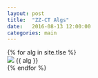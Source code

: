 ```yaml
---
layout: post
title:  "ZZ-CT Algs"
date:   2016-08-13 12:00:00
categories: main
---
```


<section class="algs">
  {% for alg in site.tlse %}
    <div class="alg">
      <img src="http://stachu.cubing.net/v/visualcube.php?fmt=png&size=960&view=plan&sch=yddydd&case={{ alg }}" onclick="imgClick(event)">
      {{ alg }}
    </div>
  {% endfor %}
</section>

<script>
  function imgClick(e) {
    console.log("[[IMGCLICK]]");
    if(e.target.className.indexOf("disabled") != -1) {
      console.log("[[DISABLE]]");
      e.target.className += e.target.className.indexOf("disabled");
    } else {
      console.log("[[ENABLE]]");
      e.target.className = e.target.className.split('').splice(e.target.className.indexOf("disabled"), "disabled".length).join();
    }
  }
</script>
